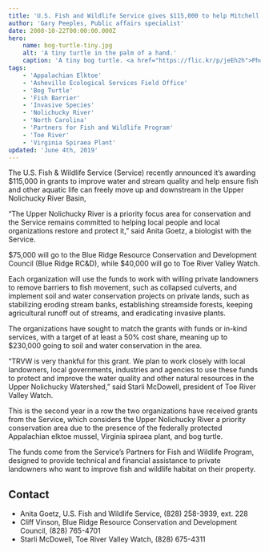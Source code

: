```yaml
---
title: 'U.S. Fish and Wildlife Service gives $115,000 to help Mitchell and Yancey County streams'
author: 'Gary Peeples, Public affairs specialist'
date: 2008-10-22T00:00:00.000Z
hero:
    name: bog-turtle-tiny.jpg
    alt: 'A tiny turtle in the palm of a hand.'
    caption: 'A tiny bog turtle. <a href="https://flic.kr/p/jeEh2h">Photo</a> by Rosie Walunas, USFWS.'
tags:
    - 'Appalachian Elktoe'
    - 'Asheville Ecological Services Field Office'
    - 'Bog Turtle'
    - 'Fish Barrier'
    - 'Invasive Species'
    - 'Nolichucky River'
    - 'North Carolina'
    - 'Partners for Fish and Wildlife Program'
    - 'Toe River'
    - 'Virginia Spiraea Plant'
updated: 'June 4th, 2019'
---
```


The U.S. Fish & Wildlife Service (Service) recently announced it’s awarding $115,000 in grants to improve water and stream quality and help ensure fish and other aquatic life can freely move up and downstream in the Upper Nolichucky River Basin,

“The Upper Nolichucky River is a priority focus area for conservation and the Service remains committed to helping local people and local organizations restore and protect it,” said Anita Goetz, a biologist with the Service.

$75,000 will go to the Blue Ridge Resource Conservation and Development Council (Blue Ridge RC&D), while $40,000 will go to Toe River Valley Watch.

Each organization will use the funds to work with willing private landowners to remove barriers to fish movement, such as collapsed culverts, and implement soil and water conservation projects on private lands, such as stabilizing eroding stream banks, establishing streamside forests, keeping agricultural runoff out of streams, and eradicating invasive plants.

The organizations have sought to match the grants with funds or in-kind services, with a target of at least a 50% cost share, meaning up to $230,000 going to soil and water conservation in the area.

“TRVW is very thankful for this grant. We plan to work closely with local landowners, local governments, industries and agencies to use these funds to protect and improve the water quality and other natural resources in the Upper Nolichucky Watershed,” said Starli McDowell, president of Toe River Valley Watch.

This is the second year in a row the two organizations have received grants from the Service, which considers the Upper Nolichucky River a priority conservation area due to the presence of the federally protected Appalachian elktoe mussel, Virginia spiraea plant, and bog turtle.

The funds come from the Service’s Partners for Fish and Wildlife Program, designed to provide technical and financial assistance to private landowners who want to improve fish and wildlife habitat on their property.

## Contact

- Anita Goetz, U.S. Fish and Wildlife Service, (828) 258-3939, ext. 228
- Cliff Vinson, Blue Ridge Resource Conservation and Development Council, (828) 765-4701
- Starli McDowell, Toe River Valley Watch, (828) 675-4311